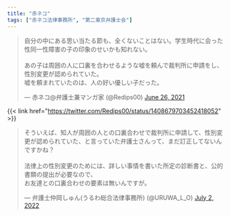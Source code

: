 ```yaml
---
title: "赤ネコ"
tags: ["赤ネコ法律事務所", "第二東京弁護士会"]
---
```


<blockquote class="twitter-tweet"><p lang="ja" dir="ltr">自分の中にある思い当たる節も、全くないことはない。学生時代に会った性同一性障害の子の印象のせいかも知れない。<br><br>あの子は周囲の人に口裏を合わせるような嘘を頼んで裁判所に申請をし、性別変更が認められていた。<br>嘘を頼まれていたのは、人の好い優しい子だった。</p>&mdash; 赤ネコ@弁護士兼マンガ家 (@Redips00) <a href="https://twitter.com/Redips00/status/1408679703452418052?ref_src=twsrc%5Etfw">June 26, 2021</a></blockquote> <script async src="https://platform.twitter.com/widgets.js" charset="utf-8"></script> 

{{< link href="https://twitter.com/Redips00/status/1408679703452418052" >}}

<blockquote class="twitter-tweet"><p lang="ja" dir="ltr">そういえば、知人が周囲の人との口裏合わせで裁判所に申請して、性別変更が認められていた、と言っていた弁護士さんって、まだ訂正してないんですかね？<br><br>法律上の性別変更のためには、詳しい事情を書いた所定の診断書と、公的書類の提出が必要なので、<br>お友達との口裏合わせの要素は無いんですが。</p>&mdash; 弁護士仲岡しゅん(うるわ総合法律事務所) (@URUWA_L_O) <a href="https://twitter.com/URUWA_L_O/status/1543161227601330177?ref_src=twsrc%5Etfw">July 2, 2022</a></blockquote> <script async src="https://platform.twitter.com/widgets.js" charset="utf-8"></script> 